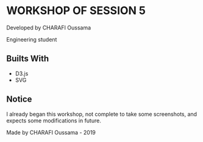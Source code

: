 # WORKSHOP OF SESSION 5


Developed by CHARAFI Oussama

Engineering student


## Builts With

* D3.js
* SVG

## Notice
I already began this workshop, not complete to take some screenshots, and expects some modifications in future.

Made by CHARAFI Oussama - 2019

